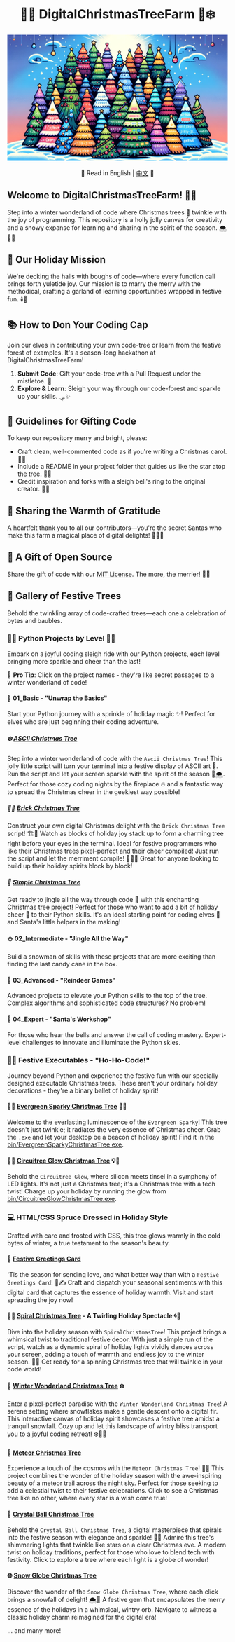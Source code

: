 <div align="center">

# 🎄🎅 DigitalChristmasTreeFarm 🌟❄️

![DigitalChristmasTreeFarm Cover](./images/DigitalChristmasTreeFarmCover.png)

📜 Read in English | [中文](README.zh.md) 📜

</div>

## Welcome to DigitalChristmasTreeFarm! 🎉🎁
Step into a winter wonderland of code where Christmas trees 🎄 twinkle with the joy of programming. This repository is a holly jolly canvas for creativity and a snowy expanse for learning and sharing in the spirit of the season. 🌨️👨‍💻

## 🌟 Our Holiday Mission
We're decking the halls with boughs of code—where every function call brings forth yuletide joy. Our mission is to marry the merry with the methodical, crafting a garland of learning opportunities wrapped in festive fun. 🕯️📜

## 📚 How to Don Your Coding Cap
Join our elves in contributing your own code-tree or learn from the festive forest of examples. It's a season-long hackathon at DigitalChristmasTreeFarm!
1. **Submit Code**: Gift your code-tree with a Pull Request under the mistletoe. 💝
2. **Explore & Learn**: Sleigh your way through our code-forest and sparkle up your skills. 🛷✨

## 🔗 Guidelines for Gifting Code
To keep our repository merry and bright, please:
- Craft clean, well-commented code as if you're writing a Christmas carol. 📝🎶
- Include a README in your project folder that guides us like the star atop the tree. 🌟📖
- Credit inspiration and forks with a sleigh bell's ring to the original creator. 🔔👏

## 🤝 Sharing the Warmth of Gratitude
A heartfelt thank you to all our contributors—you're the secret Santas who make this farm a magical place of digital delights! 🎅👩‍💻

## 📄 A Gift of Open Source
Share the gift of code with our [MIT License](./LICENSE). The more, the merrier! 📜🤗

## 🎨 Gallery of Festive Trees
Behold the twinkling array of code-crafted trees—each one a celebration of bytes and baubles.

### 🎄🌟 Python Projects by Level 🌟🎄
Embark on a joyful coding sleigh ride with our Python projects, each level bringing more sparkle and cheer than the last!

🌟 **Pro Tip**: Click on the project names - they're like secret passages to a winter wonderland of code!

#### 🎁 01_Basic - "Unwrap the Basics"
Start your Python journey with a sprinkle of holiday magic ✨! Perfect for elves who are just beginning their coding adventure.

##### ❄️ [ASCII Christmas Tree](python/01_Basic/AsciiChristmasTree)
Step into a winter wonderland of code with the `Ascii Christmas Tree`! This jolly little script will turn your terminal into a festive display of ASCII art 🎨. Run the script and let your screen sparkle with the spirit of the season 🎅🌨️. Perfect for those cozy coding nights by the fireplace 🔥 and a fantastic way to spread the Christmas cheer in the geekiest way possible!

##### 🧱🎄 [Brick Christmas Tree](python/01_Basic/BrickChristmasTree)
Construct your own digital Christmas delight with the `Brick Christmas Tree` script! 🏗️🌟 Watch as blocks of holiday joy stack up to form a charming tree right before your eyes in the terminal. Ideal for festive programmers who like their Christmas trees pixel-perfect and their cheer compiled! Just run the script and let the merriment compile! 🎁👩‍💻 Great for anyone looking to build up their holiday spirits block by block!

##### 🎄 [Simple Christmas Tree](python/01_Basic/SimpleChristmasTree)
Get ready to jingle all the way through code 🎵 with this enchanting Christmas tree project! Perfect for those who want to add a bit of holiday cheer 🎉 to their Python skills. It's an ideal starting point for coding elves 🧝 and Santa's little helpers in the making!

#### ⛄ 02_Intermediate - "Jingle All the Way"
Build a snowman of skills with these projects that are more exciting than finding the last candy cane in the box.

#### 🦌 03_Advanced - "Reindeer Games"
Advanced projects to elevate your Python skills to the top of the tree. Complex algorithms and sophisticated code structures? No problem!

#### 🌠 04_Expert - "Santa's Workshop"
For those who hear the bells and answer the call of coding mastery. Expert-level challenges to innovate and illuminate the Python skies.

### 🎅💾 Festive Executables - "Ho-Ho-Code!"

Journey beyond Python and experience the festive fun with our specially designed executable Christmas trees. These aren't your ordinary holiday decorations - they're a binary ballet of holiday spirit!

#### 🌲✨ [Evergreen Sparky Christmas Tree](bin/) 🎁💫

Welcome to the everlasting luminescence of the `Evergreen Sparky`! This tree doesn't just twinkle; it radiates the very essence of Christmas cheer. Grab the `.exe` and let your desktop be a beacon of holiday spirit! Find it in the [bin/EvergreenSparkyChristmasTree.exe](bin/EvergreenSparkyChristmasTree(常青闪闪圣诞树).exe).

#### 🔌🌟 [Circuitree Glow Christmas Tree](bin/) 💡🎄

Behold the `Circuitree Glow`, where silicon meets tinsel in a symphony of LED lights. It's not just a Christmas tree; it's a Christmas tree with a tech twist! Charge up your holiday by running the glow from [bin/CircuitreeGlowChristmasTree.exe](bin/CircuitreeGlowChristmasTree(电路树之光圣诞树).exe).

### 💻 HTML/CSS Spruce Dressed in Holiday Style
Crafted with care and frosted with CSS, this tree glows warmly in the cold bytes of winter, a true testament to the season's beauty.

#### 💌 [Festive Greetings Card](htmlCSS/FestiveGreetingsCard/)
'Tis the season for sending love, and what better way than with a `Festive Greetings Card`! 🎄✍️ Craft and dispatch your seasonal sentiments with this digital card that captures the essence of holiday warmth. Visit and start spreading the joy now!

#### 🌟✨ [Spiral Christmas Tree](htmlCSS/SpiralChristmasTree) - A Twirling Holiday Spectacle 🌀🎄
Dive into the holiday season with `SpiralChristmasTree`! This project brings a whimsical twist to traditional festive decor. With just a simple run of the script, watch as a dynamic spiral of holiday lights vividly dances across your screen, adding a touch of warmth and endless joy to the winter season. 🌠🎁 Get ready for a spinning Christmas tree that will twinkle in your code world!

#### 🎄 [Winter Wonderland Christmas Tree](htmlCSS/WinterWonderlandChristmasTree/) ❄️
Enter a pixel-perfect paradise with the `Winter Wonderland Christmas Tree`! A serene setting where snowflakes make a gentle descent onto a digital fir. This interactive canvas of holiday spirit showcases a festive tree amidst a tranquil snowfall. Cozy up and let this landscape of wintry bliss transport you to a joyful coding retreat! ❄️👨‍💻

#### 🌠 [Meteor Christmas Tree](htmlCSS/MeteorChristmasTree/)
Experience a touch of the cosmos with the `Meteor Christmas Tree`! 🎄💫 This project combines the wonder of the holiday season with the awe-inspiring beauty of a meteor trail across the night sky. Perfect for those seeking to add a celestial twist to their festive celebrations. Click to see a Christmas tree like no other, where every star is a wish come true!

#### 🎄 [Crystal Ball Christmas Tree](htmlCSS/CrystalBallChristmasTree/)
Behold the `Crystal Ball Christmas Tree`, a digital masterpiece that spirals into the festive season with elegance and sparkle! 🌟🔮 Admire this tree's shimmering lights that twinkle like stars on a clear Christmas eve. A modern twist on holiday traditions, perfect for those who love to blend tech with festivity. Click to explore a tree where each light is a globe of wonder!

#### 🌐 [Snow Globe Christmas Tree](htmlCSS/SnowGlobeChristmasTree/)
Discover the wonder of the `Snow Globe Christmas Tree`, where each click brings a snowfall of delight! 🌨️🎄 A festive gem that encapsulates the merry essence of the holidays in a whimsical, wintry orb. Navigate to witness a classic holiday charm reimagined for the digital era!

... and many more!
